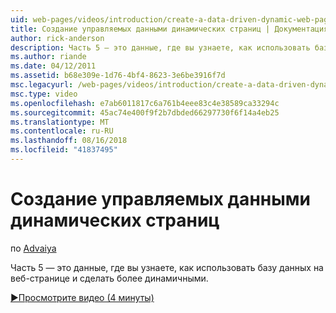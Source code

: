 ```yaml
---
uid: web-pages/videos/introduction/create-a-data-driven-dynamic-web-page
title: Создание управляемых данными динамических страниц | Документация Майкрософт
author: rick-anderson
description: Часть 5 — это данные, где вы узнаете, как использовать базу данных на веб-странице и сделать более динамичными.
ms.author: riande
ms.date: 04/12/2011
ms.assetid: b68e309e-1d76-4bf4-8623-3e6be3916f7d
msc.legacyurl: /web-pages/videos/introduction/create-a-data-driven-dynamic-web-page
msc.type: video
ms.openlocfilehash: e7ab6011817c6a761b4eee83c4e38589ca33294c
ms.sourcegitcommit: 45ac74e400f9f2b7dbded66297730f6f14a4eb25
ms.translationtype: MT
ms.contentlocale: ru-RU
ms.lasthandoff: 08/16/2018
ms.locfileid: "41837495"
---
```

<a name="create-a-data-driven-dynamic-web-page"></a>Создание управляемых данными динамических страниц
====================
по [Advaiya](https://twitter.com/Advaiyasolns)

Часть 5 — это данные, где вы узнаете, как использовать базу данных на веб-странице и сделать более динамичными.

[&#9654;Просмотрите видео (4 минуты)](https://channel9.msdn.com/Blogs/ASP-NET-Site-Videos/create-a-data-driven-dynamic-web-page)
